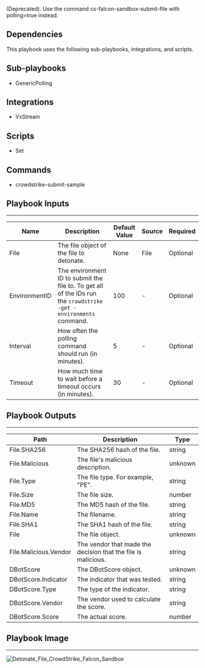 (Deprecated). Use the command cs-falcon-sandbox-submit-file with polling=true instead.

## Dependencies
This playbook uses the following sub-playbooks, integrations, and scripts.

## Sub-playbooks
* GenericPolling

## Integrations
* VxStream

## Scripts
* Set

## Commands
* crowdstrike-submit-sample

## Playbook Inputs
---

| **Name** | **Description** | **Default Value** | **Source** | **Required** |
| --- | --- | --- | --- | --- |
| File | The file object of the file to detonate. | None | File | Optional |
| EnvironmentID | The environment ID to submit the file to. To get all of the IDs run the `crowdstrike -get -environments` command. | 100 | - | Optional |
| Interval | How often the polling command should run (in minutes). | 5 | - | Optional |
| Timeout | How much time to wait before a timeout occurs (in minutes). | 30 | - | Optional |

## Playbook Outputs
---

| **Path** | **Description** | **Type** |
| --- | --- | --- |
| File.SHA256 | The SHA256 hash of the file. | string |
| File.Malicious | The file's malicious description. | unknown |
| File.Type | The file type. For example, "PE". | string |
| File.Size | The file size. | number |
| File.MD5 | The MD5  hash of the file. | string |
| File.Name | The filename. | string |
| File.SHA1 | The SHA1  hash of the file. | string |
| File | The file object. | unknown |
| File.Malicious.Vendor | The vendor that made the decision that the file is malicious. | string |
| DBotScore | The DBotScore object. | unknown |
| DBotScore.Indicator | The indicator that was tested. | string |
| DBotScore.Type | The type of the indicator. | string |
| DBotScore.Vendor | The vendor used to calculate the score. | string |
| DBotScore.Score | The actual score. | number |

## Playbook Image
---
![Detonate_File_CrowdStrike_Falcon_Sandbox](../../doc_files/CrowdStrike_Falcon_Sandbox_Detonate_file.png) 
